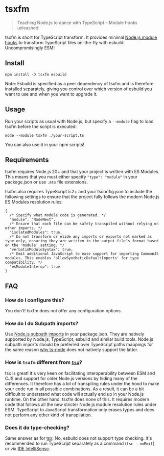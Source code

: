 # tsxfm

> Teaching Node.js to dance with TypeScript – Module hooks unleashed!

tsxfm is short for TypeScript transform. It provides minimal [Node.js module hooks](https://nodejs.org/dist/latest/docs/api/module.html#customization-hooks) to transform TypeScript files on-the-fly with esbuild. Uncompromisingly ESM!

## Install

```
npm install -D tsxfm esbuild
```

Note: Esbuild is specified as a peer dependency of tsxfm and is therefore installed separately, giving you control over which version of esbuild you want to use and when you want to upgrade it.

## Usage

Run your scripts as usual with Node.js, but specify a `--module` flag to load tsxfm before the script is executed:

```
node --module tsxfm ./your-script.ts
```

You can also use it in your npm scripts!

## Requirements

tsxfm requires Node.js 20+ and that your project is written with ES Modules. This means that you must either specify `"type": "module"` in your package.json or use `.mts` file extensions.

tsxfm also requires TypeScript 5.2+ and your tsconfig.json to include the following settings to ensure that the project fully follows the modern Node.js ES Modules resolution rules:

```jsonc
{
  /* Specify what module code is generated. */
  "module": "NodeNext",
  /* Ensure that each file can be safely transpiled without relying on other imports. */
  "isolatedModules": true,
  /* Do not transform or elide any imports or exports not marked as type-only, ensuring they are written in the output file's format based on the 'module' setting. */
  "verbatimModuleSyntax": true,
  /* Emit additional JavaScript to ease support for importing CommonJS modules. This enables 'allowSyntheticDefaultImports' for type compatibility. */
  "esModuleInterop": true
}
```

## FAQ

### How do I configure this?

You don't! tsxfm does not offer any configuration options.

### How do I do Subpath imports?

Use [Node.js subpath imports](https://nodejs.org/api/packages.html#subpath-imports) in your package.json. They are natively supported by Node.js, TypeScript, esbuild and similar build tools. Node.js subpath imports should be preferred over TypeScript paths mappings for the same reason [why ts-node](https://typestrong.org/ts-node/docs/paths#why-is-this-not-built-in-to-ts-node) does not natively support the latter.

### How is `tsxfm` different from [`tsx`](https://github.com/esbuild-kit/tsx)?

tsx is great! It's very keen on facilitating interoperability between ESM and CJS and support for older Node.js versions by hiding many of the differences. It therefore has a lot of transpiling rules under the hood to make your code run in all possible combinations. As a result, it can be a bit difficult to understand what code will actually end up in your Node.js runtime. On the other hand, tsxfm does none of this. It requires modern code that follows all the new stricter Node.js module resolution rules under ESM. TypeScript to JavaScript transformation only erases types and does not perform any other kind of transpilation.

### Does it do type-checking?

Same answer as for [tsx](https://github.com/esbuild-kit/tsx#does-it-do-type-checking): No, esbuild does not support type checking. It's recommended to run TypeScript separately as a command (`tsc --noEmit`) or via [IDE IntelliSense](https://code.visualstudio.com/docs/languages/typescript).

